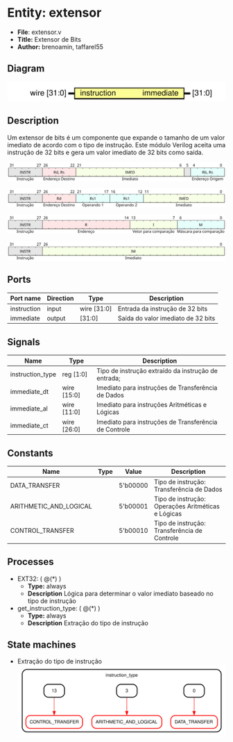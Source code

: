 
# Entity: extensor 
- **File**: extensor.v
- **Title:**  Extensor de Bits
- **Author:**  brenoamin, taffarel55

## Diagram
![Diagram](extensor.svg "Diagram")
## Description

Um extensor de bits é um componente que expande o tamanho
de um valor imediato de acordo com o tipo de instrução.
Este módulo Verilog aceita uma instrução de 32 bits
e gera um valor imediato de 32 bits como saída.



![alt text](wavedrom_MK160.svg "title")

 




![alt text](wavedrom_NU6X1.svg "title")

 




![alt text](wavedrom_0DqL2.svg "title")

 




![alt text](wavedrom_lPst3.svg "title")

 


## Ports

| Port name   | Direction | Type        | Description                        |
| ----------- | --------- | ----------- | ---------------------------------- |
| instruction | input     | wire [31:0] | Entrada da instrução de 32 bits    |
| immediate   | output    | [31:0]      | Saída do valor imediato de 32 bits |

## Signals

| Name             | Type        | Description                                           |
| ---------------- | ----------- | ----------------------------------------------------- |
| instruction_type | reg [1:0]   | Tipo de instrução extraído da instrução de entrada;   |
| immediate_dt     | wire [15:0] | Imediato para instruções de Transferência de Dados    |
| immediate_al     | wire [11:0] | Imediato para instruções Aritméticas e Lógicas        |
| immediate_ct     | wire [26:0] | Imediato para instruções de Transferência de Controle |

## Constants

| Name                   | Type | Value    | Description                                        |
| ---------------------- | ---- | -------- | -------------------------------------------------- |
| DATA_TRANSFER          |      | 5'b00000 | Tipo de instrução: Transferência de Dados          |
| ARITHMETIC_AND_LOGICAL |      | 5'b00001 | Tipo de instrução: Operações Aritméticas e Lógicas |
| CONTROL_TRANSFER       |      | 5'b00010 | Tipo de instrução: Transferência de Controle       |

## Processes
- EXT32: ( @(*) )
  - **Type:** always
  - **Description**
  Lógica para determinar o valor imediato baseado no tipo de instrução 
- get_instruction_type: ( @(*) )
  - **Type:** always
  - **Description**
  Extração do tipo de instrução 

## State machines

- Extração do tipo de instrução![Diagram_state_machine_0]( fsm_extensor_00.svg "Diagram")